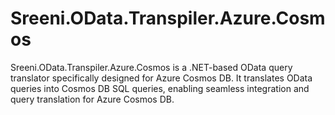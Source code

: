 # Sreeni.OData.Transpiler.Azure.Cosmos
Sreeni.OData.Transpiler.Azure.Cosmos is a .NET-based OData query translator specifically designed for Azure Cosmos DB.  It translates OData queries into Cosmos DB SQL queries, enabling seamless integration and query translation for Azure Cosmos DB.

